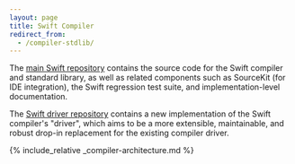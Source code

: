 ```yaml
---
layout: page
title: Swift Compiler
redirect_from:
  - /compiler-stdlib/
---
```


The [main Swift repository][swift-repo] contains the source code for
the Swift compiler and standard library, as well as related components
such as SourceKit (for IDE integration), the Swift regression test
suite, and implementation-level documentation.

The [Swift driver repository][swift-driver-repo] contains a new
implementation of the Swift compiler's "driver", which aims to be a
more extensible, maintainable, and robust drop-in replacement for the
existing compiler driver.

{% include_relative _compiler-architecture.md %}

[bugtracker]:  https://github.com/apple/swift/issues
[swift-repo]: https://github.com/apple/swift "Swift repository"
[swift-driver-repo]: https://github.com/apple/swift-driver "Swift driver repository"
